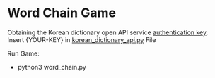 # Word Chain Game

Obtaining the Korean dictionary open API service [authentication key](https://opendict.korean.go.kr/service/openApiRegister).\
Insert {YOUR-KEY} in [korean_dictionary_api.py](https://github.com/yonghankim/wordChain-game/blob/master/korean_dictionary_api.py) File 

Run Game:
- python3 word_chain.py
